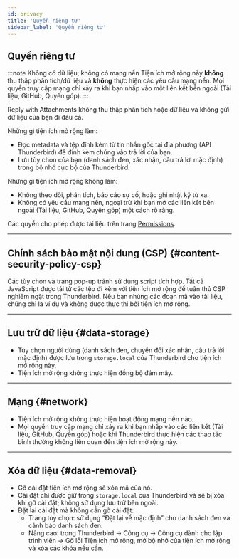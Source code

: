 ```yaml
---
id: privacy
title: 'Quyền riêng tư'
sidebar_label: 'Quyền riêng tư'
---
```


## Quyền riêng tư

:::note Không có dữ liệu; không có mạng nền
Tiện ích mở rộng này **không** thu thập phân tích/dữ liệu và **không** thực hiện các yêu cầu mạng nền. Mọi quyền truy cập mạng chỉ xảy ra khi bạn nhấp vào một liên kết bên ngoài (Tài liệu, GitHub, Quyên góp).
:::

Reply with Attachments không thu thập phân tích hoặc dữ liệu và không gửi dữ liệu của bạn đi đâu cả.

Những gì tiện ích mở rộng làm:

- Đọc metadata và tệp đính kèm từ tin nhắn gốc tại địa phương (API Thunderbird) để đính kèm chúng vào trả lời của bạn.
- Lưu tùy chọn của bạn (danh sách đen, xác nhận, câu trả lời mặc định) trong bộ nhớ cục bộ của Thunderbird.

Những gì tiện ích mở rộng không làm:

- Không theo dõi, phân tích, báo cáo sự cố, hoặc ghi nhật ký từ xa.
- Không có yêu cầu mạng nền, ngoại trừ khi bạn mở các liên kết bên ngoài (Tài liệu, GitHub, Quyên góp) một cách rõ ràng.

Các quyền cho phép được tài liệu trên trang [Permissions](permissions).

---

## Chính sách bảo mật nội dung (CSP) {#content-security-policy-csp}

Các tùy chọn và trang pop-up tránh sử dụng script tích hợp. Tất cả JavaScript được tải từ các tệp đi kèm với tiện ích mở rộng để tuân thủ CSP nghiêm ngặt trong Thunderbird. Nếu bạn nhúng các đoạn mã vào tài liệu, chúng chỉ là ví dụ và không được thực thi bởi tiện ích mở rộng.

---

## Lưu trữ dữ liệu {#data-storage}

- Tùy chọn người dùng (danh sách đen, chuyển đổi xác nhận, câu trả lời mặc định) được lưu trong `storage.local` của Thunderbird cho tiện ích mở rộng này.
- Tiện ích mở rộng không thực hiện đồng bộ đám mây.

---

## Mạng {#network}

- Tiện ích mở rộng không thực hiện hoạt động mạng nền nào.
- Mọi quyền truy cập mạng chỉ xảy ra khi bạn nhấp vào các liên kết (Tài liệu, GitHub, Quyên góp) hoặc khi Thunderbird thực hiện các thao tác bình thường không liên quan đến tiện ích mở rộng này.

---

## Xóa dữ liệu {#data-removal}

- Gỡ cài đặt tiện ích mở rộng sẽ xóa mã của nó.
- Cài đặt chỉ được giữ trong `storage.local` của Thunderbird và sẽ bị xóa khi gỡ cài đặt; không sử dụng lưu trữ bên ngoài.
- Đặt lại cài đặt mà không cần gỡ cài đặt:
  - Trang tùy chọn: sử dụng “Đặt lại về mặc định” cho danh sách đen và cảnh báo danh sách đen.
  - Nâng cao: trong Thunderbird → Công cụ → Công cụ dành cho lập trình viên → Gỡ lỗi Tiện ích mở rộng, mở bộ nhớ của tiện ích mở rộng và xóa các khóa nếu cần.
